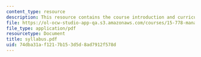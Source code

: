 ```yaml
---
content_type: resource
description: This resource contains the course introduction and curriculum.
file: https://ol-ocw-studio-app-qa.s3.amazonaws.com/courses/15-778-management-of-supply-networks-for-products-and-services-summer-2004/74dba31af1217b153d5d8ad7912f578d_syllabus.pdf
file_type: application/pdf
resourcetype: Document
title: syllabus.pdf
uid: 74dba31a-f121-7b15-3d5d-8ad7912f578d
---
```

